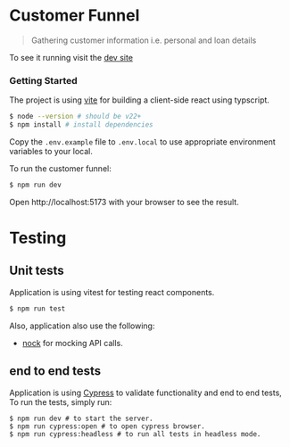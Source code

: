 # Customer Funnel

> Gathering customer information i.e. personal and loan details

To see it running visit the [dev site](https://customer-funnel.fly.dev/)

### Getting Started

The project is using [vite](https://vite.dev/guide/) for building a client-side react using typscript.

```bash
$ node --version # should be v22+
$ npm install # install dependencies
```
Copy the `.env.example` file to `.env.local` to use appropriate environment variables to your local.

To run the customer funnel:

```bash
$ npm run dev
```

Open http://localhost:5173 with your browser to see the result.

# Testing

## Unit tests

Application is using vitest for testing react components.

```bash
$ npm run test
```

Also, application also use the following:

- [nock](https://github.com/nock/nock) for mocking API calls.

## end to end tests

Application is using [Cypress](https://www.cypress.io/) to validate functionality and end to end tests, To run the tests, simply run:

```
$ npm run dev # to start the server.
$ npm run cypress:open # to open cypress browser.
$ npm run cypress:headless # to run all tests in headless mode.
```